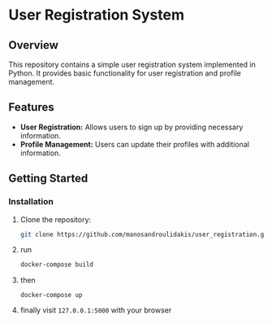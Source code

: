 # User Registration System

## Overview

This repository contains a simple user registration system implemented in Python. It provides basic functionality for user registration and profile management.

## Features

- **User Registration:** Allows users to sign up by providing necessary information.
- **Profile Management:** Users can update their profiles with additional information.

## Getting Started

### Installation

1. Clone the repository:

   ```bash
   git clone https://github.com/manosandroulidakis/user_registration.git
   
2. run
    ```bash
    docker-compose build

3. then
    ```
    docker-compose up

3. finally visit `127.0.0.1:5000` with your browser
